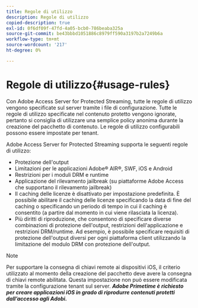 ```yaml
---
title: Regole di utilizzo
description: Regole di utilizzo
copied-description: true
exl-id: 0f6df09f-47fd-4a05-bcb0-786beaba325a
source-git-commit: be43bbbd1051886c8979ff590a3197b2a7249b6a
workflow-type: tm+mt
source-wordcount: '217'
ht-degree: 0%

---
```


# Regole di utilizzo{#usage-rules}

Con Adobe Access Server for Protected Streaming, tutte le regole di utilizzo vengono specificate sul server tramite i file di configurazione. Tutte le regole di utilizzo specificate nel contenuto protetto vengono ignorate, pertanto si consiglia di utilizzare una semplice policy anonima durante la creazione del pacchetto di contenuto. Le regole di utilizzo configurabili possono essere impostate per tenant.

Adobe Access Server for Protected Streaming supporta le seguenti regole di utilizzo:

* Protezione dell&#39;output
* Limitazioni per le applicazioni Adobe® AIR®, SWF, iOS e Android
* Restrizioni per i moduli DRM e runtime
* Applicazione del rilevamento jailbreak (su piattaforme Adobe Access che supportano il rilevamento jailbreak)
* Il caching delle licenze è disattivato per impostazione predefinita. È possibile abilitare il caching delle licenze specificando la data di fine del caching o specificando un periodo di tempo in cui il caching è consentito (a partire dal momento in cui viene rilasciata la licenza).
* Più diritti di riproduzione, che consentono di specificare diverse combinazioni di protezione dell&#39;output, restrizioni dell&#39;applicazione e restrizioni DRM/runtime. Ad esempio, è possibile specificare requisiti di protezione dell&#39;output diversi per ogni piattaforma client utilizzando la limitazione del modulo DRM con protezione dell&#39;output.

>[!NOTE]
>
>Per supportare la consegna di chiavi remote ai dispositivi iOS, il criterio utilizzato al momento della creazione del pacchetto deve avere la consegna di chiavi remote abilitata. Questa impostazione non può essere modificata tramite la configurazione tenant sul server. ***Adobe Primetime è richiesto per creare applicazioni iOS in grado di riprodurre contenuti protetti dall’accesso agli Adobi.***

